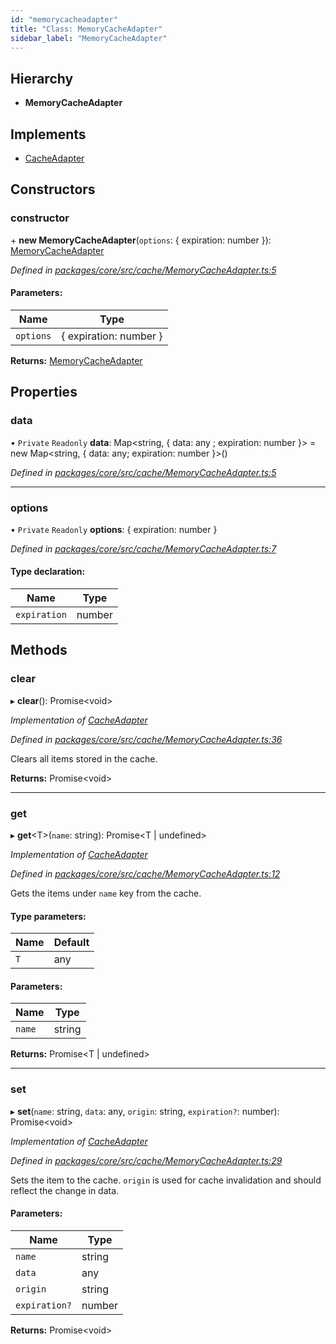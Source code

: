 ```yaml
---
id: "memorycacheadapter"
title: "Class: MemoryCacheAdapter"
sidebar_label: "MemoryCacheAdapter"
---
```


## Hierarchy

* **MemoryCacheAdapter**

## Implements

* [CacheAdapter](../interfaces/cacheadapter.md)

## Constructors

### constructor

\+ **new MemoryCacheAdapter**(`options`: { expiration: number  }): [MemoryCacheAdapter](memorycacheadapter.md)

*Defined in [packages/core/src/cache/MemoryCacheAdapter.ts:5](https://github.com/mikro-orm/mikro-orm/blob/4249b052e/packages/core/src/cache/MemoryCacheAdapter.ts#L5)*

#### Parameters:

Name | Type |
------ | ------ |
`options` | { expiration: number  } |

**Returns:** [MemoryCacheAdapter](memorycacheadapter.md)

## Properties

### data

• `Private` `Readonly` **data**: Map&#60;string, { data: any ; expiration: number  }> = new Map&#60;string, { data: any; expiration: number }>()

*Defined in [packages/core/src/cache/MemoryCacheAdapter.ts:5](https://github.com/mikro-orm/mikro-orm/blob/4249b052e/packages/core/src/cache/MemoryCacheAdapter.ts#L5)*

___

### options

• `Private` `Readonly` **options**: { expiration: number  }

*Defined in [packages/core/src/cache/MemoryCacheAdapter.ts:7](https://github.com/mikro-orm/mikro-orm/blob/4249b052e/packages/core/src/cache/MemoryCacheAdapter.ts#L7)*

#### Type declaration:

Name | Type |
------ | ------ |
`expiration` | number |

## Methods

### clear

▸ **clear**(): Promise&#60;void>

*Implementation of [CacheAdapter](../interfaces/cacheadapter.md)*

*Defined in [packages/core/src/cache/MemoryCacheAdapter.ts:36](https://github.com/mikro-orm/mikro-orm/blob/4249b052e/packages/core/src/cache/MemoryCacheAdapter.ts#L36)*

Clears all items stored in the cache.

**Returns:** Promise&#60;void>

___

### get

▸ **get**&#60;T>(`name`: string): Promise&#60;T \| undefined>

*Implementation of [CacheAdapter](../interfaces/cacheadapter.md)*

*Defined in [packages/core/src/cache/MemoryCacheAdapter.ts:12](https://github.com/mikro-orm/mikro-orm/blob/4249b052e/packages/core/src/cache/MemoryCacheAdapter.ts#L12)*

Gets the items under `name` key from the cache.

#### Type parameters:

Name | Default |
------ | ------ |
`T` | any |

#### Parameters:

Name | Type |
------ | ------ |
`name` | string |

**Returns:** Promise&#60;T \| undefined>

___

### set

▸ **set**(`name`: string, `data`: any, `origin`: string, `expiration?`: number): Promise&#60;void>

*Implementation of [CacheAdapter](../interfaces/cacheadapter.md)*

*Defined in [packages/core/src/cache/MemoryCacheAdapter.ts:29](https://github.com/mikro-orm/mikro-orm/blob/4249b052e/packages/core/src/cache/MemoryCacheAdapter.ts#L29)*

Sets the item to the cache. `origin` is used for cache invalidation and should reflect the change in data.

#### Parameters:

Name | Type |
------ | ------ |
`name` | string |
`data` | any |
`origin` | string |
`expiration?` | number |

**Returns:** Promise&#60;void>
